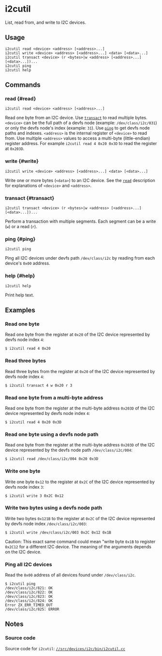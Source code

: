 <!--

// LINT.IfChange

-->

# i2cutil

List, read from, and write to I2C devices.

## Usage

```none
i2cutil read <device> <address> [<address>...]
i2cutil write <device> <address> [<address>...] <data> [<data>...]
i2cutil transact <device> (r <bytes>|w <address> [<address>...] [<data>...])...
i2cutil ping
i2cutil help
```

## Commands

### read {#read}

```none
i2cutil read <device> <address> [<address>...]
```

Read one byte from an I2C device. Use [`transact`](#transact)
to read multiple bytes. `<device>` can be the full path of
a devfs node (example: `/dev/class/i2c/031`) or only the
devfs node's index (example: `31`). Use [`ping`](#ping) to
get devfs node paths and indexes. `<address>` is the internal
register of `<device>` to read from. Use multiple `<address>`
values to access a multi-byte (little-endian) register address.
For example `i2cutil read 4 0x20 0x3D` to read the register at
`0x203D`.

### write {#write}

```none
i2cutil write <device> <address> [<address>...] <data> [<data>...]
```

Write one or more bytes (`<data>`) to an I2C device. See the
[`read`](#read) description for explanations of `<device>`
and `<address>`.

### transact {#transact}

```none
i2cutil transact <device> (r <bytes>|w <address> [<address>...] [<data>...])...
```

Perform a transaction with multiple segments. Each segment can be a write
(`w`) or a read (`r`).

### ping {#ping}

```none
i2cutil ping
```

Ping all I2C devices under devfs path `/dev/class/i2c` by
reading from each device's `0x00` address.

### help {#help}

```none
i2cutil help
```

Print help text.

## Examples

### Read one byte

Read one byte from the register at `0x20` of the I2C device
represented by devfs node index `4`:

```none
$ i2cutil read 4 0x20
```

### Read three bytes

Read three bytes from the register at `0x20` of the I2C device
represented by devfs node index `4`:

```none
$ i2cutil transact 4 w 0x20 r 3
```

### Read one byte from a multi-byte address

Read one byte from the register at the multi-byte address `0x203D`
of the I2C device represented by devfs node index `4`:

```none
$ i2cutil read 4 0x20 0x3D
```

### Read one byte using a devfs node path

Read one byte from the register at the multi-byte address `0x203D`
of the I2C device represented by the devfs node path
`/dev/class/i2c/004`:

```none
$ i2cutil read /dev/class/i2c/004 0x20 0x3D
```

### Write one byte

Write one byte `0x12` to the register at `0x2C` of the I2C device represented by
devfs node index `3`:

```none
$ i2cutil write 3 0x2C 0x12
```

### Write two bytes using a devfs node path

Write two bytes `0x121B` to the register at `0x2C` of the
I2C device represented by devfs node index `/dev/class/i2c/003`:

```none
$ i2cutil write /dev/class/i2c/003 0x2C 0x12 0x1B
```

Caution: This exact same command could mean "write byte `0x1B`
to register `0x2C12` for a different I2C device. The meaning
of the arguments depends on the I2C device.

### Ping all I2C devices

Read the `0x00` address of all devices found under
`/dev/class/i2c`.

```none
$ i2cutil ping
/dev/class/i2c/821: OK
/dev/class/i2c/822: OK
/dev/class/i2c/823: OK
/dev/class/i2c/824: OK
Error ZX_ERR_TIMED_OUT
/dev/class/i2c/825: ERROR
```

## Notes

### Source code

Source code for `i2cutil`: [`//src/devices/i2c/bin/i2cutil.cc`](/src/devices/i2c/bin/i2cutil.cc)

<!--

// LINT.ThenChange(//src/devices/i2c/bin/i2cutil.cc)

-->
